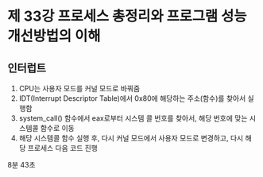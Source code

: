 # 제 33강 프로세스 총정리와 프로그램 성능개선방법의 이해 
## 인터럽트 
1. CPU는 사용자 모드를 커널 모드로 바꿔줌 
2. IDT(Interrupt Descriptor Table)에서 0x80에 해당하는 주소(함수)를 찾아서 실행함 
3. system_call() 함수에서 eax로부터 시스템 콜 번호를 찾아서, 해당 번호에 맞는 시스템콜 함수로 이동 
4. 해당 시스템콜 함수 실행 후, 다시 커널 모드에서 사용자 모드로 변경하고, 다시 해당 프로세스 다음 코드 진행 

8분 43초 